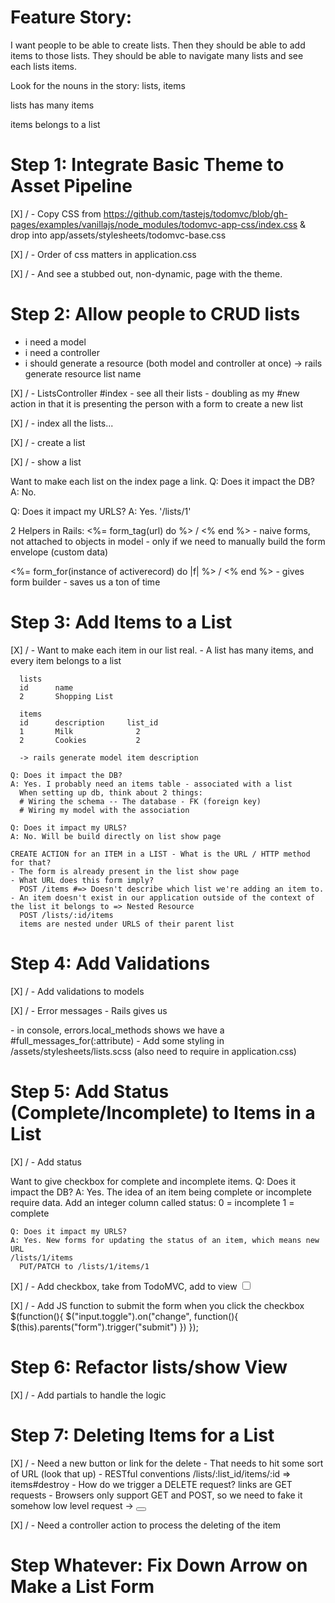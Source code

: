 # Feature Story:

I want people to be able to create lists. Then they should be able to add items to those lists. They should be able to navigate many lists and see each lists items.

Look for the nouns in the story: lists, items

  lists
    has many items

  items
    belongs to a list

# Step 1: Integrate Basic Theme to Asset Pipeline

[X] / - Copy CSS from         https://github.com/tastejs/todomvc/blob/gh-pages/examples/vanillajs/node_modules/todomvc-app-css/index.css
& drop into app/assets/stylesheets/todomvc-base.css

[X] / - Order of css matters in application.css

[X] / - And see a stubbed out, non-dynamic, page with the theme.

# Step 2: Allow people to CRUD lists

  - i need a model
  - i need a controller
  - i should generate a resource (both model and controller at once)
  -> rails generate resource list name

[X] / - ListsController
      #index
      - see all their lists
      - doubling as my #new action in that it is presenting the person with a form to create a new list

[X] / - index all the lists...

[X] / - create a list

[X] / - show a list

  Want to make each list on the index page a link.
  Q: Does it impact the DB?
  A: No.

  Q: Does it impact my URLS?
  A: Yes. '/lists/1'


2 Helpers in Rails:
  <%= form_tag(url) do %> / <% end %>
    - naive forms, not attached to objects in model
      - only if we need to manually build the form envelope (custom data)

  <%= form_for(instance of activerecord) do |f| %> / <% end %>
    - gives form builder
    - saves us a ton of time

# Step 3: Add Items to a List

[X] / - Want to make each item in our list real.
      - A list has many items, and every item belongs to a list

      lists
      id      name
      2       Shopping List

      items
      id      description     list_id
      1       Milk              2
      2       Cookies           2

      -> rails generate model item description

    Q: Does it impact the DB?
    A: Yes. I probably need an items table - associated with a list
      When setting up db, think about 2 things:
      # Wiring the schema -- The database - FK (foreign key)
      # Wiring my model with the association

    Q: Does it impact my URLS?
    A: No. Will be build directly on list show page

    CREATE ACTION for an ITEM in a LIST - What is the URL / HTTP method for that?
    - The form is already present in the list show page
    - What URL does this form imply?
      POST /items #=> Doesn't describe which list we're adding an item to.
    - An item doesn't exist in our application outside of the context of the list it belongs to => Nested Resource
      POST /lists/:id/items
      items are nested under URLS of their parent list

# Step 4: Add Validations

[X] / - Add validations to models

[X] / - Error messages
      - Rails gives us <div class="field_with_errors">
        - in console, errors.local_methods shows we have a #full_messages_for(:attribute)
      - Add some styling in /assets/stylesheets/lists.scss (also need to require in application.css)

# Step 5: Add Status (Complete/Incomplete) to Items in a List

[X] / - Add status

  Want to give checkbox for complete and incomplete items.
    Q: Does it impact the DB?
    A: Yes. The idea of an item being complete or incomplete require data.
      Add an integer column called status:
      0 = incomplete
      1 = complete

    Q: Does it impact my URLS?
    A: Yes. New forms for updating the status of an item, which means new URL
    /lists/1/items
      PUT/PATCH to /lists/1/items/1

[X] / - Add checkbox, take from TodoMVC, add to view
      <input class="toggle" type="checkbox">

[X] / - Add JS function to submit the form when you click the checkbox
      $(function(){
        $("input.toggle").on("change", function(){
          $(this).parents("form").trigger("submit")
        })
      });

# Step 6: Refactor lists/show View

[X] / - Add partials to handle the logic

# Step 7: Deleting Items for a List

[X] / - Need a new button or link for the delete
      - That needs to hit some sort of URL (look that up)
      - RESTful conventions /lists/:list_id/items/:id => items#destroy
      - How do we trigger a DELETE request? links are GET requests
      - Browsers only support GET and POST, so we need to fake it somehow
        low level request -> <button class="destroy"></button>

[X] / - Need a controller action to process the deleting of the item

# Step Whatever: Fix Down Arrow on Make a List Form
